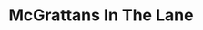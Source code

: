 ---
title: "McGrattans In The Lane"
address: "76 Fitzwilliam Lane, Dublin city cente, Co. Dublin, Dublin 2"
tel: "+353 (0)16 61 8808"
county: "Dublin"
category: "Seafood Restaurants"
type: "Content"
lat: "53.338531494140625"
lng: "-6.251298427581787"
---